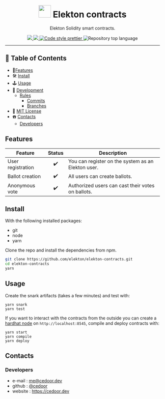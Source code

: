 <p align="center">
    <h1 align="center">
        <img width="40" src="https://github.com/elekton/elekton-dapp/raw/main/assets/images/icon.png">
        Elekton contracts
    </h1>
    <p align="center">Elekton Solidity smart contracts.</p>
</p>

<p align="center">
    <a href="https://github.com/elekton" target="_blank">
        <img src="https://img.shields.io/badge/project-Elekton-blue.svg?style=flat-square">
    </a>
    <a href="https://github.com/elekton/elekton-contracts/blob/main/LICENSE" target="_blank">
        <img src="https://img.shields.io/github/license/elekton/elekton-contracts.svg?style=flat-square">
    </a>
    <a href="https://prettier.io/" target="_blank">
        <img alt="Code style prettier" src="https://img.shields.io/badge/code%20style-prettier-f8bc45?style=flat-square&logo=prettier">
    </a>
    <img alt="Repository top language" src="https://img.shields.io/github/languages/top/elekton/elekton-contracts?style=flat-square">
</p>

---

## :paperclip: Table of Contents

-   🚀[Features](#features)
-   🛠 [Install](#install)
-   🕹 [Usage](#usage)
-   🔬 [Development](#development)
    -   [Rules](#scroll-rules)
        -   [Commits](https://github.com/cedoor/cedoor/tree/main/git#commits-rules)
        -   [Branches](https://github.com/cedoor/cedoor/tree/main/git#branch-rules)
-   🧾 [MIT License](https://github.com/elekton/elekton-contracts/blob/main/LICENSE)
-   ☎️ [Contacts](#contacts)
    -   [Developers](#developers)

## Features

| Feature           |       Status       | Description                                         |
| ----------------- | :----------------: | --------------------------------------------------- |
| User registration | ✔️  | You can register on the system as an Elekton user. |
| Ballot creation   | ✔️  | All users can create ballots.                       |
| Anonymous vote    | ✔️  | Authorized users can cast their votes on ballots.   |

## Install

With the following installed packages:

-   git
-   node
-   yarn

Clone the repo and install the dependencies from npm.

```bash
git clone https://github.com/elekton/elekton-contracts.git
cd elekton-contracts
yarn
```

## Usage

Create the snark artifacts (takes a few minutes) and test with:

```
yarn snark
yarn test
```

If you want to interact with the contracts from the outside you can create a [hardhat node](https://hardhat.org/hardhat-network/)
on `http://localhost:8545`, compile and deploy contracts with:

```
yarn start
yarn compile
yarn deploy
```

## Contacts

### Developers

-   e-mail : me@cedoor.dev
-   github : [@cedoor](https://github.com/cedoor)
-   website : https://cedoor.dev

